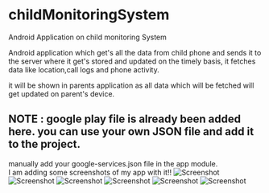 # childMonitoringSystem
Android Application on child monitoring System

Android application which get's all the data from child phone and sends it to the server where it get's stored
and updated on the timely basis,
it fetches data like location,call logs and phone activity.

it will be shown in parents application as all data which will be fetched will get updated on parent's device.

## NOTE : google play file is already been added here. you can use your own JSON file and add it to the project.
manually add your google-services.json file in the app module.<br/>
I am adding some screenshots of my app with it!!
![Screenshot](Picture1.png)
![Screenshot](Picture2.png)
![Screenshot](Picture3.png)
![Screenshot](Picture4.png)
![Screenshot](Picture5.png)
![Screenshot](Picture6.png)
